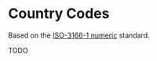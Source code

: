 # Country Codes

Based on the [ISO-3166-1 numeric](https://en.wikipedia.org/wiki/ISO_3166-1_numeric) standard.

TODO
